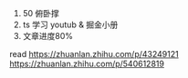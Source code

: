 1. 50 俯卧撑
2. ts 学习 youtub & 掘金小册
3.  文章进度80%

read
https://zhuanlan.zhihu.com/p/43249121
https://zhuanlan.zhihu.com/p/540612819